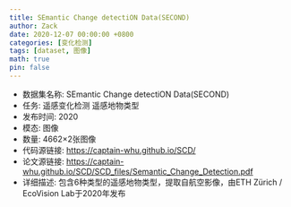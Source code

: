 ```yaml
---
title: SEmantic Change detectiON Data(SECOND)
author: Zack
date: 2020-12-07 00:00:00 +0800
categories: [变化检测]
tags: [dataset, 图像]
math: true
pin: false
---
```

- 数据集名称: SEmantic Change detectiON Data(SECOND)
- 任务: 遥感变化检测 遥感地物类型
- 发布时间: 2020
- 模态: 图像
- 数量: 4662×2张图像
- 代码源链接: https://captain-whu.github.io/SCD/
- 论文源链接: https://captain-whu.github.io/SCD/SCD_files/Semantic_Change_Detection.pdf
- 详细描述: 包含6种类型的遥感地物类型，提取自航空影像，由ETH Zürich / EcoVision Lab于2020年发布
